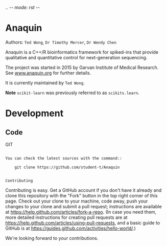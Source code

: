 .. -*- mode: rst -*-

Anaquin
=======

Authors: `Ted Wong`, `Dr Timothy Mercer`, `Dr Wendy Chen`

Anaquin is a C++/R bioinformatics framework for spiked-ins that provide qualitative and quantitative control for next-generation sequencing. 

The project was started in 2015 by Garvan Institute of Medical Research. See <a href='http://www.anaquin.org'>www.anaquin.org</a> for further details.

It is currently maintained by `Ted Wong`.

**Note** `scikit-learn` was previously referred to as `scikits.learn`.


Development
===========

Code
----

GIT
~~~

You can check the latest sources with the command::

    git clone https://github.com/student-t/Anaquin


Contributing
~~~~~~~~~~~~

Contributing is easy. Get a GitHub account if you don't have it already and clone this repository with the "Fork" button in the top right corner of this page. Check out your clone to your machine, code away, push your changes to your clone and submit a pull request; instructions are available at https://help.github.com/articles/fork-a-repo. (In case you need them, more detailed instructions for creating pull requests are at https://help.github.com/articles/using-pull-requests, and a basic guide to GitHub is at https://guides.github.com/activities/hello-world/.)

We're looking forward to your contributions.
